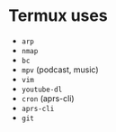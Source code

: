 # Termux uses

* `arp`
* `nmap`
* `bc`
* `mpv` (podcast, music)
* `vim`
* `youtube-dl`
* `cron` (aprs-cli)
* `aprs-cli`
* `git`
